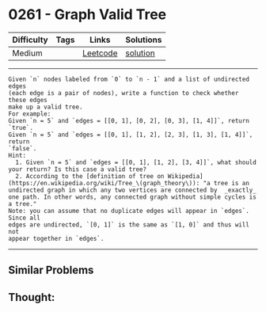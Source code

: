 # 0261 - Graph Valid Tree

Difficulty  | Tags | Links | Solutions
----------- | ---- | ----- | -----
Medium |  | [Leetcode](https://leetcode.com/problems/graph-valid-tree) | [solution](https://leetcode.com/problems/graph-valid-tree/solution/)


-----------

```
Given `n` nodes labeled from `0` to `n - 1` and a list of undirected edges
(each edge is a pair of nodes), write a function to check whether these edges
make up a valid tree.
For example:
Given `n = 5` and `edges = [[0, 1], [0, 2], [0, 3], [1, 4]]`, return `true`.
Given `n = 5` and `edges = [[0, 1], [1, 2], [2, 3], [1, 3], [1, 4]]`, return
`false`.
Hint:
  1. Given `n = 5` and `edges = [[0, 1], [1, 2], [3, 4]]`, what should your return? Is this case a valid tree?
  2. According to the [definition of tree on Wikipedia](https://en.wikipedia.org/wiki/Tree_\(graph_theory\)): "a tree is an undirected graph in which any two vertices are connected by  _exactly_  one path. In other words, any connected graph without simple cycles is a tree."
Note: you can assume that no duplicate edges will appear in `edges`. Since all
edges are undirected, `[0, 1]` is the same as `[1, 0]` and thus will not
appear together in `edges`.
```

-----------


## Similar Problems




## Thought:

